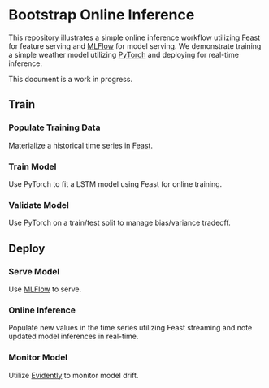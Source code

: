 # Bootstrap Online Inference
This repository illustrates a simple online inference workflow utilizing <a href="https://github.com/feast-dev/feast">Feast</a> for feature serving and <a href="https://github.com/mlflow/mlflow">MLFlow</a> for model serving.  We demonstrate training a simple weather model utilizing <a href="https://github.com/jdb78/pytorch-forecasting">PyTorch</a> and deploying for real-time inference.

This document is a work in progress.

## Train

### Populate Training Data

Materialize a historical time series in <a href="https://docs.feast.dev/getting-started/quickstart">Feast</a>.

### Train Model

Use PyTorch to fit a LSTM model using Feast for online training.

### Validate Model

Use PyTorch on a train/test split to manage bias/variance tradeoff.

## Deploy

### Serve Model

Use <a href="https://mlflow.org/docs/latest/projects.html#project-docker-container-environments">MLFlow</a> to serve.

### Online Inference

Populate new values in the time series utilizing Feast streaming and note updated model inferences in real-time.

### Monitor Model

Utilize <a href="https://github.com/evidentlyai/evidently/blob/main/examples/integrations/mlflow_logging/historical_drift_visualization.ipynb">Evidently</a> to monitor model drift.
